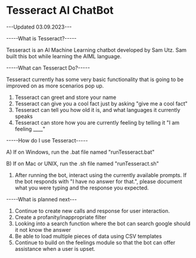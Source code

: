 # Tesseract AI ChatBot
---Updated 03.09.2023---

-----What is Tesseract?-----

Tesseract is an AI Machine Learning chatbot developed by Sam Utz. Sam built this bot while learning the AIML language.

-----What can Tesseract Do?----- 

Tesseract currently has some very basic functionality that is going to be improved on as more scenarios pop up.

1. Tesseract can greet and store your name
2. Tesseract can give you a cool fact just by asking "give me a cool fact"
3. Tesseract can tell you how old it is, and what languages it currently speaks
4. Tesseract can store how you are currently feeling by telling it "I am feeling ____"

-----How do I use Tesseract-----

A) If on Windows, run the .bat file named "runTesseract.bat"

B) If on Mac or UNIX, run the .sh file named "runTesseract.sh"

1. After running the bot, interact using the currently available prompts. If the bot responds with "I have no answer for
   that.", please document what you were typing and the response you expected.

-----What is planned next---
1. Continue to create new calls and response for user interaction.
2. Create a profanity/inappropriate filter
3. Looking into a search function where the bot can search google should it not know the answer
4. Be able to load multiple pieces of data using CSV templates
5. Continue to build on the feelings module so that the bot can offer assistance when a user is upset.
